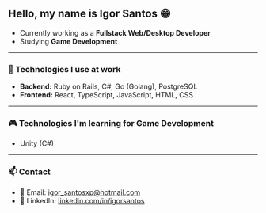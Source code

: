 ## Hello, my name is Igor Santos 😁

- Currently working as a **Fullstack Web/Desktop Developer**
- Studying **Game Development**

---

### 🧰 Technologies I use at work

- **Backend:** Ruby on Rails, C#, Go (Golang), PostgreSQL  
- **Frontend:** React, TypeScript, JavaScript, HTML, CSS

---

### 🎮 Technologies I'm learning for Game Development

- Unity (C#)

---

### 📫 Contact

- 📧 Email: igor_santosxp@hotmail.com  
- 💼 LinkedIn: [linkedin.com/in/igorsantos](https://www.linkedin.com/in/igor-santos-75a678b4/)
